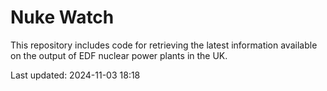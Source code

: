 # Nuke Watch

This repository includes code for retrieving the latest information available on the output of EDF nuclear power plants in the UK.

Last updated: 2024-11-03 18:18